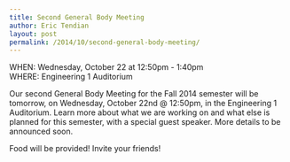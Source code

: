 ```yaml
---
title: Second General Body Meeting
author: Eric Tendian
layout: post
permalink: /2014/10/second-general-body-meeting/
---
```


WHEN: Wednesday, October 22 at 12:50pm - 1:40pm<br>
WHERE: Engineering 1 Auditorium

Our second General Body Meeting for the Fall 2014 semester will be tomorrow, on Wednesday, October 22nd @ 12:50pm, in the Engineering 1 Auditorium. Learn more about what we are working on and what else is planned for this semester, with a special guest speaker. More details to be announced soon.

Food will be provided! Invite your friends!
